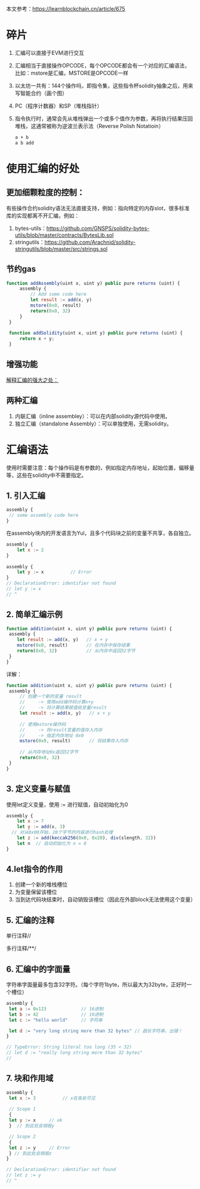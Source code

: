 

本文参考：https://learnblockchain.cn/article/675

# 碎片

1. 汇编可以直接于EVM进行交互

2. 汇编相当于直接操作OPCODE，每个OPCODE都会有一个对应的汇编语法，比如：mstore是汇编，MSTORE是OPCODE一样

3. 以太坊一共有：144个操作吗，即指令集，这些指令杯solidity抽象之后，用来写智能合约（画个图）

4. PC（程序计数器）和SP（堆栈指针）

5. 指令执行时，通常会先从堆栈弹出一个或多个值作为参数，再将执行结果压回堆栈，这通常被称为逆波兰表示法（Reverse Polish Notatioin）

   ```sh
   a + b
   a b add
   ```

# 使用汇编的好处

## 更加细颗粒度的控制：

有些操作合约solidity语法无法直接支持，例如：指向特定的内存slot，很多标准库的实现都离不开汇编，例如：

1. bytes-utils：https://github.com/GNSPS/solidity-bytes-utils/blob/master/contracts/BytesLib.sol
2. stringutils：https://github.com/Arachnid/solidity-stringutils/blob/master/src/strings.sol



## 节约gas

 ```js
 function addAssembly(uint x, uint y) public pure returns (uint) {
      assembly {
          // Add some code here
          let result := add(x, y)
          mstore(0x0, result)
          return(0x0, 32)
      }
  }
  
  function addSolidity(uint x, uint y) public pure returns (uint) {
      return x + y;
  }
 ```

## 增强功能

[解释汇编的强大之处：](https://ethereum.stackexchange.com/questions/3157/what-are-some-examples-of-how-inline-assembly-benefits-smart-contract-developmen)



## 两种汇编

1. 内联汇编（inline assembley）：可以在内部solidity源代码中使用。
2. 独立汇编（standalone Assembly）：可以单独使用，无需solidity。



# 汇编语法

使用时需要注意：每个操作码是有参数的，例如指定内存地址，起始位置，偏移量等，这些在solidity中不需要指定。



## 1. 引入汇编

```js
assembly {
 // some assembly code here
}
```

在assembly块内的开发语言为Yul，且多个代码块之前的变量不共享，各自独立。

```js
assembly { 
    let x := 2
}
        
assembly {
    let y := x          // Error
}
// DeclarationError: identifier not found
// let y := x
// ^
```



## 2. 简单汇编示例

```js
function addition(uint x, uint y) public pure returns (uint) {
 assembly {
    let result := add(x, y)   // x + y
    mstore(0x0, result)       // 在内存中保存结果
    return(0x0, 32)           // 从内存中返回32字节
 }
}
```

详解：

```js
function addition(uint x, uint y) public pure returns (uint) { 
 assembly { 
     // 创建一个新的变量 result
     //     -> 使用add操作码计算x+y
     //     -> 将计算结果赋值给变量result 
     let result := add(x, y)   // x + y 
      
     // 使用mstore操作码
     //     -> 将result变量的值存入内存
     //     -> 指定内存地址 0x0 
     mstore(0x0, result)       // 将结果存入内存
      
     // 从内存地址0x返回32字节
     return(0x0, 32) 
 }
}
```

## 3. 定义变量与赋值

使用let定义变量，使用 := 进行赋值，自动初始化为0

```js
assembly {
	let x := 7 
 	let y := add(x, 3)
  // 对从0x00开始，20个字节的内容进行hash处理
 	let z := add(keccak256(0x0, 0x20), div(slength, 32)) 
 	let n  // 自动初始化为 n = 0
}
```



## 4.let指令的作用

1. 创建一个新的堆栈槽位
2. 为变量保留该槽位
3. 当到达代码块结束时，自动销毁该槽位（因此在外部block无法使用这个变量）

## 5. 汇编的注释

单行注释//

多行注释/**/

## 6. 汇编中的字面量

字符串字面量最多包含32字符。（每个字符1byte，所以最大为32byte，正好时一个槽位）

```js
assembly { 
 let a := 0x123             // 16进制
 let b := 42                // 10进制
 let c := "hello world"     // 字符串

 let d := "very long string more than 32 bytes" // 超长字符串，出错！
}

// TypeError: String literal too long (35 < 32)
// let d := "really long string more than 32 bytes"
// 
```

## 7. 块和作用域

```js
assembly { 
 let x := 3          // x在各处可见
  
 // Scope 1 
 { 
 let y := x     // ok 
 }  // 到此处会销毁y

 // Scope 2 
 { 
 let z := y     // Error 
 } // 到此处会销毁z
}

// DeclarationError: identifier not found
// let z := y
// ^

```


